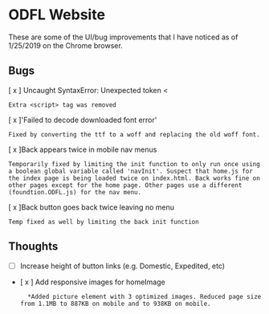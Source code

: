 # ODFL Website

These are some of the UI/bug improvements that I have noticed as of 1/25/2019 on the Chrome browser.

## Bugs

[ x ] Uncaught SyntaxError: Unexpected token < 

    Extra <script> tag was removed
        
[ x ]'Failed to decode downloaded font error' 

    Fixed by converting the ttf to a woff and replacing the old woff font.

[ x ]Back appears twice in mobile nav menus

    Temporarily fixed by limiting the init function to only run once using a boolean global variable called 'navInit'. Suspect that home.js for the index page is being loaded twice on index.html. Back works fine on other pages except for the home page. Other pages use a different (foundtion.ODFL.js) for the nav menu.

[ x ]Back button goes back twice leaving no menu

    Temp fixed as well by limiting the back init function

## Thoughts

- [  ] Increase height of button links (e.g. Domestic, Expedited, etc)

- [ x ] Add responsive images for homeImage

        *Added picture element with 3 optimized images. Reduced page size from 1.1MB to 887KB on mobile and to 938KB on mobile.


